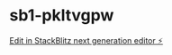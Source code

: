 # sb1-pkltvgpw

[Edit in StackBlitz next generation editor ⚡️](https://stackblitz.com/~/github.com/thokozani1marc/sb1-pkltvgpw)